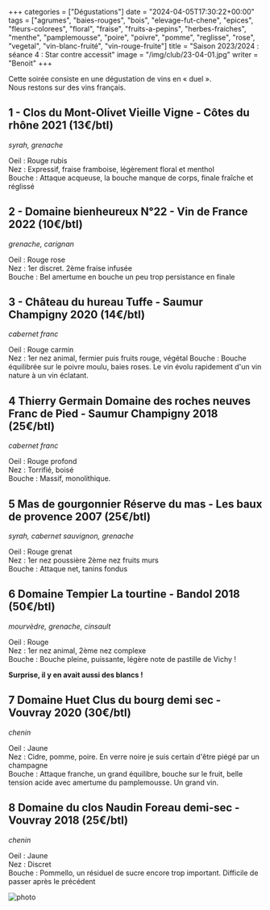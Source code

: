 +++
categories = ["Dégustations"]
date = "2024-04-05T17:30:22+00:00"
tags = ["agrumes", "baies-rouges", "bois", "elevage-fut-chene", "epices", "fleurs-colorees", "floral", "fraise", "fruits-a-pepins", "herbes-fraiches", "menthe", "pamplemousse", "poire", "poivre", "pomme", "reglisse", "rose", "vegetal", "vin-blanc-fruité", "vin-rouge-fruite"]
title = "Saison 2023/2024 : séance 4 : Star contre accessit"
image = "/img/club/23-04-01.jpg"
writer = "Benoit"
+++

Cette soirée consiste en une dégustation de vins en « duel ».  
Nous restons sur des vins français.

## 1 - Clos du Mont-Olivet Vieille Vigne - Côtes du rhône 2021 (13€/btl)

_syrah, grenache_  

Oeil : Rouge rubis  
Nez : Expressif, fraise framboise, légèrement floral et menthol  
Bouche : Attaque acqueuse, la bouche manque de corps, finale fraîche et réglissé

## 2 - Domaine bienheureux N°22 - Vin de France 2022 (10€/btl)

_grenache, carignan_

Oeil : Rouge rose  
Nez : 1er discret. 2ème fraise infusée  
Bouche : Bel amertume en bouche un peu trop persistance en finale

## 3 - Château du hureau Tuffe - Saumur Champigny 2020 (14€/btl)

_cabernet franc_

Oeil : Rouge carmin  
Nez : 1er nez animal, fermier puis fruits rouge, végétal
Bouche : Bouche équilibrée sur le poivre moulu, baies roses. Le vin évolu rapidement d'un vin nature à un vin éclatant.

## 4 Thierry Germain Domaine des roches neuves Franc de Pied - Saumur Champigny 2018 (25€/btl)

_cabernet franc_

Oeil : Rouge profond  
Nez : Torrifié, boisé  
Bouche : Massif, monolithique.

## 5 Mas de gourgonnier Réserve du mas - Les baux de provence 2007 (25€/btl)

_syrah, cabernet sauvignon, grenache_

Oeil : Rouge grenat  
Nez : 1er nez poussière 2ème nez fruits murs  
Bouche : Attaque net, tanins fondus

## 6 Domaine Tempier La tourtine - Bandol 2018 (50€/btl)

_mourvèdre, grenache, cinsault_

Oeil : Rouge  
Nez : 1er nez animal, 2ème nez complexe  
Bouche : Bouche pleine, puissante, légère note de pastille de Vichy !

**Surprise, il y en avait aussi des blancs !**

## 7 Domaine Huet Clus du bourg demi sec - Vouvray 2020 (30€/btl) <i class="fa fa-plus-circle"></i>

_chenin_

Oeil : Jaune  
Nez : Cidre, pomme, poire. En verre noire je suis certain d'être piégé par un champagne  
Bouche : Attaque franche, un grand équilibre, bouche sur le fruit, belle tension acide avec amertume du pamplemousse. Un grand vin.

## 8 Domaine du clos Naudin Foreau demi-sec - Vouvray 2018 (25€/btl)

_chenin_

Oeil : Jaune  
Nez : Discret  
Bouche : Pommello, un résiduel de sucre encore trop important. Difficile de passer après le précédent

![photo][1]

[1]: /img/club/23-04-02.jpg
